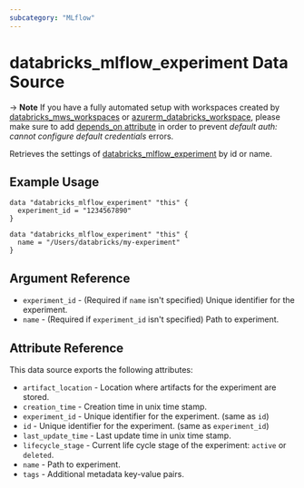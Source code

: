 ```yaml
---
subcategory: "MLflow"
---
```

# databricks_mlflow_experiment Data Source

-> **Note** If you have a fully automated setup with workspaces created by [databricks_mws_workspaces](../resources/mws_workspaces.md) or [azurerm_databricks_workspace](https://registry.terraform.io/providers/hashicorp/azurerm/latest/docs/resources/databricks_workspace), please make sure to add [depends_on attribute](../guides/troubleshooting.md#data-resources-and-authentication-is-not-configured-errors) in order to prevent _default auth: cannot configure default credentials_ errors.

Retrieves the settings of [databricks_mlflow_experiment](../resources/mlflow_experiment.md) by id or name.

## Example Usage

```hcl
data "databricks_mlflow_experiment" "this" {
  experiment_id = "1234567890"
}

data "databricks_mlflow_experiment" "this" {
  name = "/Users/databricks/my-experiment"
}
```

## Argument Reference

* `experiment_id` - (Required if `name` isn't specified) Unique identifier for the experiment.
* `name` - (Required if `experiment_id` isn't specified) Path to experiment.

## Attribute Reference

This data source exports the following attributes:

* `artifact_location` - Location where artifacts for the experiment are stored.
* `creation_time` - Creation time in unix time stamp.
* `experiment_id` - Unique identifier for the experiment. (same as `id`)
* `id` - Unique identifier for the experiment. (same as `experiment_id`)
* `last_update_time` - Last update time in unix time stamp.
* `lifecycle_stage` - Current life cycle stage of the experiment: `active` or `deleted`.
* `name` - Path to experiment.
* `tags` - Additional metadata key-value pairs.
